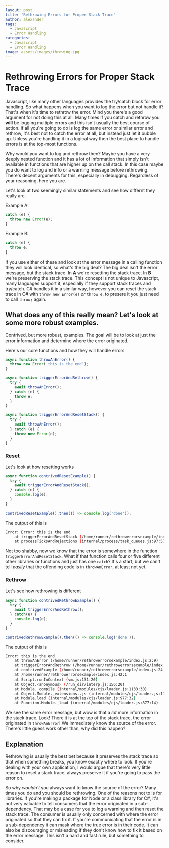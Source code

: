 ```yaml
---
layout: post
title: "Rethrowing Errors for Proper Stack Trace"
author: alexander
tags:
  - Javascript
  - Error Handling
categories:
  - Javascript
  - Error Handling
image: assets/images/throwing.jpg
---
```


# Rethrowing Errors for Proper Stack Trace

Javascript, like many other languages provides the try/catch block for error handling. So what happens when you want to log the error but not handle it? That's when it's time to rethrow the error. Mind you there's a good argument for not doing this at all. Many times if you catch and rethrow you **will** be logging multiple errors and this isn't usually the best course of action. If all you're going to do is log the same error or similar error and rethrow, it's best not to catch the error at all, but instead just let it bubble up. Unless you're handling it in a logical way then the best place to handle errors is at the top-most functions.

Why would you want to log and rethrow then? Maybe you have a very deeply nested function and it has a lot of information that simply isn't available in functions that are higher up on the call stack. In this case maybe you do want to log and info or a warning message before rethrowing. There's decent arguments for this, especially in debugging. Regardless of your reasoning, here you are.

Let's look at two seemingly similar statements and see how differnt they really are.

Example A:

```javascript
catch (e) {
  throw new Error(e);
}
```

Example B:

```javascript
catch (e) {
  throw e;
}
```

If you use either of these and look at the error message in a calling function they will look identical, so what's the big deal? The big deal isn't the error message, but the stack trace. In **A** we're resetting the stack trace. In **B** we're preserving the stack trace. This concept is not unique to Javascript, many languages support it, especially if they support stack traces and try/catch. C# handles it in a similar way, however you can reset the stack trace in C# with `throw new Error(e)` *or* `throw e`, to presere it you just need to call `throw;` again. 

## What does any of this really mean? Let's look at some more robust examples.

Contrived, but more robust, examples. The goal will be to look at just the error information and determine where the error originated.

Here's our core functions and how they will handle errors

```javascript
async function throwAnError() {
  throw new Error('this is the end');
}

async function triggerErrorAndRethrow() {
  try {
    await throwAnError();
  } catch (e) {
    throw e;
  }
}

async function triggerErrorAndResetStack() {
  try {
    await throwAnError();
  } catch (e) {
    throw new Error(e);
  }
}
```

### Reset

Let's look at how resetting works

```javascript
async function contrivedResetExample() {
  try {
    await triggerErrorAndResetStack();
  } catch (e) {
    console.log(e);
  }
}

contrivedResetExample().then(() => console.log('done'));
```

The output of this is

```bash
Error: Error: this is the end
    at triggerErrorAndResetStack (/home/runner/rethrowerrorsexample/index.js:17:11)
    at processTicksAndRejections (internal/process/task_queues.js:97:5)
```

Not too shabby, now we know that the error is somewhere in the function `triggerErrorAndResetStack`. What if that function calls four or five different other libraries or functions and just has one `catch`? It's a start, but we can't tell *easily* that the offending code is in `throwAnError`, at least not yet.

### Rethrow

Let's see how rethrowing is different

```javascript
async function contrivedRethrowExample() {
  try {
    await triggerErrorAndRethrow();
  } catch(e) {
    console.log(e);
  }
}

contrivedRethrowExample().then(() => console.log('done'));
```

The output of this is

```bash
Error: this is the end
    at throwAnError (/home/runner/rethrowerrorsexample/index.js:2:9)
    at triggerErrorAndRethrow (/home/runner/rethrowerrorsexample/index.js:7:11)
    at contrivedExample (/home/runner/rethrowerrorsexample/index.js:24:11)
    at /home/runner/rethrowerrorsexample/index.js:42:1
    at Script.runInContext (vm.js:131:20)
    at Object.<anonymous> (/run_dir/interp.js:156:20)
    at Module._compile (internal/modules/cjs/loader.js:1133:30)
    at Object.Module._extensions..js (internal/modules/cjs/loader.js:1153:10)
    at Module.load (internal/modules/cjs/loader.js:977:32)
    at Function.Module._load (internal/modules/cjs/loader.js:877:14)
```

We see the same error message, but wow is that a *lot* more information in the stack trace. Look! There it is at the top of the stack trace, the error originated in `throwAnError`! We immediately know the source of the error. There's little guess work other than, why did this happen?

## Explanation

Rethrowing is usually the best bet because it preserves the stack trace so that when something breaks, you know exactly where to look. If you're dealing with your own application, I would argue that there's very little reason to reset a stack trace, always preserve it if you're going to pass the error on.

So why *wouldn't* you always want to know the source of the error? Many times you do and you should be rethrowing. One of the reasons not to is for libraries. If you're making a package for Node or a class library for C#, it's not very valuable to tell consumers that the error originated in a sub-dependency. That may be a case for you to log a warning and then reset the stack trace. The consumer is usually only concerned with where the error originated so that they can fix it. If you're communicating that the error is in a sub-dependency it can mask where the true error is in their code. It can also be discouraging or misleading if they don't know how to fix it based on the error message. This isn't a hard and fast rule, but something to consider.